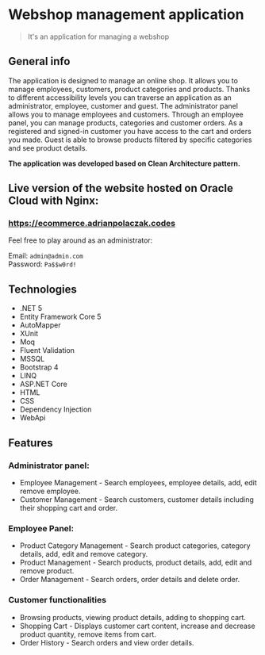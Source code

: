 # Webshop management application
> It's an application for managing a webshop

## General info
The application is designed to manage an online shop. It allows you to manage employees, customers, product categories and products. Thanks to different accessibility levels you can traverse an application as an administrator, employee, customer and guest. The administrator panel allows you to manage employees and customers. Through an employee panel, you can manage products, categories and customer orders. As a registered and signed-in customer you have access to the cart and orders you made. Guest is able to browse products filtered by specific categories and see product details.

**The application was developed based on Clean Architecture pattern.**

## Live version of the website hosted on Oracle Cloud with Nginx:

### https://ecommerce.adrianpolaczak.codes

Feel free to play around as an administrator:

Email: ```admin@admin.com```  
Password: ```Pa$$w0rd!```

## Technologies
* .NET 5
* Entity Framework Core 5
* AutoMapper
* XUnit
* Moq
* Fluent Validation
* MSSQL
* Bootstrap 4
* LINQ
* ASP.NET Core
* HTML
* CSS
* Dependency Injection
* WebApi

## Features
### Administrator panel:
* Employee Management - Search employees, employee details, add, edit remove employee.
* Customer Management - Search customers, customer details including their shopping cart and order.
### Employee Panel:
* Product Category Management - Search product categories, category details, add, edit and remove category.
* Product Management - Search products, product details, add, edit and remove product.
* Order Management - Search orders, order details and delete order.
### Customer functionalities
* Browsing products, viewing product details, adding to shopping cart.
* Shopping Cart - Displays customer cart content, increase and decrease product quantity, remove items from cart.
* Order History - Search orders and view order details.
